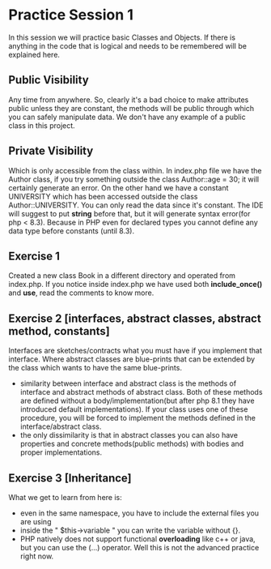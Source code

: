 # Practice Session 1
In this session we will practice basic Classes and Objects. If there is anything in the code that is logical and needs to be remembered will be explained here.

## Public Visibility
Any time from anywhere. So, clearly it's a bad choice to make attributes public unless they are constant, the methods will be public through which you can safely manipulate data. We don't have any example of a public class in this project.

## Private Visibility
Which is only accessible from the class within. In index.php file we have the Author class, if you try something outside the class Author::age = 30; it will certainly generate an error. On the other hand we have a constant UNIVERSITY which has been accessed outside the class Author::UNIVERSITY. You can only read the data since it's constant. The IDE will suggest to put **string** before that, but it will generate syntax error(for php < 8.3). Because in PHP even for declared types you cannot define any data type before constants (until 8.3). 

## Exercise 1
Created a new class Book in a different directory and operated from index.php. If you notice inside index.php we have used both **include_once()** and **use**, read the comments to know more.

## Exercise 2 [interfaces, abstract classes, abstract method, constants]
Interfaces are sketches/contracts what you must have if you implement that interface. Where abstract classes are blue-prints that can be extended by the class which wants to have the same blue-prints.
- similarity between interface and abstract class is the methods of interface and abstract methods of abstract class. Both of these methods are defined without a body/implementation(but after php 8.1 they have introduced default implementations). If your class uses one of these procedure, you will be forced to implement the methods defined in the interface/abstract class. 
- the only dissimilarity is that in abstract classes you can also have properties and concrete methods(public methods) with bodies and proper implementations.
## Exercise 3 [Inheritance]
What we get to learn from here is:
- even in the same namespace, you have to include the external files you are using
- inside the " $this->variable " you can write the variable without {}.
- PHP natively does not support functional **overloading** like c++ or java, but you can use the (...) operator. Well this is not the advanced practice right now.